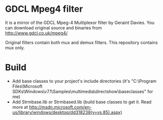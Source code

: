 GDCL Mpeg4 filter
==================

It is a mirror of the GDCL Mpeg-4 Multiplexor filter by Geraint Davies. 
You can download original source and binaries from http://www.gdcl.co.uk/mpeg4/

Original filters contain both mux and demux filters. This repository contains mux only. 

Build
======

* Add base classes to your project's include directories (it's "C:\Program Files\Microsoft SDKs\Windows\v7.1\Samples\multimedia\directshow\baseclasses" for me)
* Add Strmbase.lib or Strmbased.lib (build base classes to get it. Read more at http://msdn.microsoft.com/en-us/library/windows/desktop/dd318238(v=vs.85).aspx)